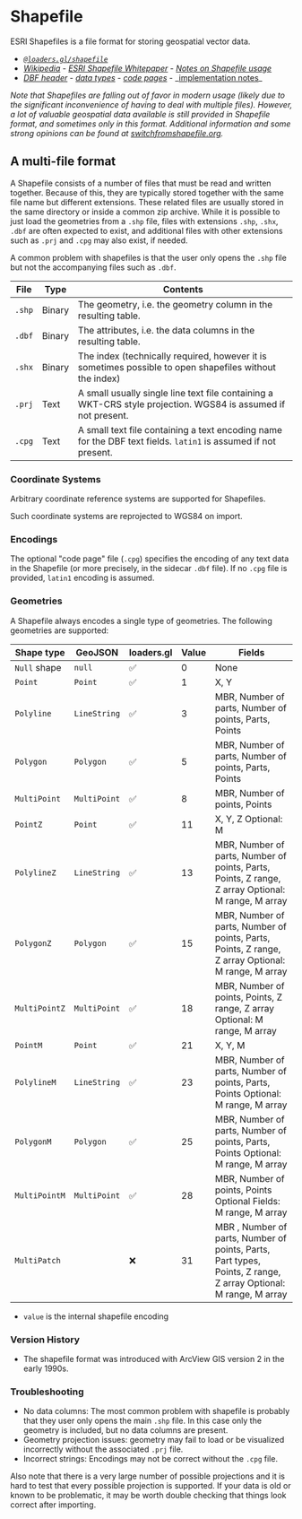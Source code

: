 # Shapefile

ESRI Shapefiles is a file format for storing geospatial vector data.

- _[`@loaders.gl/shapefile`](/docs/modules/shapefile)_
- _[Wikipedia](https://en.wikipedia.org/wiki/Shapefile)_ - _[ESRI Shapefile Whitepaper](https://www.esri.com/content/dam/esrisites/sitecore-archive/Files/Pdfs/library/whitepapers/pdfs/shapefile.pdf)_ - _[Notes on Shapefile usage](http://webhelp.esri.com/arcgisdesktop/9.3/index.cfm?TopicName=Geoprocessing_considerations_for_shapefile_output)_
- _[DBF header](http://www.dbase.com/Knowledgebase/INT/db7_file_fmt.htm)_ - _[data types](https://www.clicketyclick.dk/databases/xbase/format/data_types.html_)_ - _[code pages](https://support.esri.com/en/technical-article/000013192)_ - _[implementation notes](https://www.loc.gov/preservation/digital/formats/fdd/fdd000326.shtml)\_

_Note that Shapefiles are falling out of favor in modern usage (likely due to the significant inconvenience of having to deal with multiple files). However, a lot of valuable geospatial data available is still provided in Shapefile format, and sometimes only in this format.
Additional information and some strong opinions can be found at [switchfromshapefile.org](http://switchfromshapefile.org/)._

## A multi-file format

A Shapefile consists of a number of files that must be read and written together.
Because of this, they are typically stored together with the same file name but different extensions.
These related files are usually stored in the same directory or inside a common zip archive.
While it is possible to just load the geometries from a `.shp` file, files with extensions `.shp`, `.shx`, `.dbf` are often expected to exist,
and additional files with other extensions such as `.prj` and `.cpg` may also exist, if needed.

A common problem with shapefiles is that the user only opens the `.shp` file but not the accompanying files such as `.dbf`.

| File   | Type   | Contents                                                                                                       |
| ------ | ------ | -------------------------------------------------------------------------------------------------------------- |
| `.shp` | Binary | The geometry, i.e. the geometry column in the resulting table.                                                 |
| `.dbf` | Binary | The attributes, i.e. the data columns in the resulting table.                                                  |
| `.shx` | Binary | The index (technically required, however it is sometimes possible to open shapefiles without the index)        |
| `.prj` | Text   | A small usually single line text file containing a WKT-CRS style projection. WGS84 is assumed if not present.  |
| `.cpg` | Text   | A small text file containing a text encoding name for the DBF text fields. `latin1` is assumed if not present. |

### Coordinate Systems

Arbitrary coordinate reference systems are supported for Shapefiles.

Such coordinate systems are reprojected to WGS84 on import.

### Encodings

The optional "code page" file (`.cpg`) specifies the encoding of any text data in the Shapefile (or more precisely, in the sidecar `.dbf` file). If no `.cpg` file is provided, `latin1` encoding is assumed.

### Geometries

A Shapefile always encodes a single type of geometries. The following geometries are supported:

| Shape type    | GeoJSON      | loaders.gl | Value | Fields                                                                                                          |
| ------------- | ------------ | ---------- | ----- | --------------------------------------------------------------------------------------------------------------- |
| `Null` shape  | `null`       | ✅         | 0     | None                                                                                                            |
| `Point`       | `Point`      | ✅         | 1     | X, Y                                                                                                            |
| `Polyline`    | `LineString` | ✅         | 3     | MBR, Number of parts, Number of points, Parts, Points                                                           |
| `Polygon`     | `Polygon`    | ✅         | 5     | MBR, Number of parts, Number of points, Parts, Points                                                           |
| `MultiPoint`  | `MultiPoint` | ✅         | 8     | MBR, Number of points, Points                                                                                   |
| `PointZ`      | `Point`      | ✅         | 11    | X, Y, Z Optional: M                                                                                             |
| `PolylineZ`   | `LineString` | ✅         | 13    | MBR, Number of parts, Number of points, Parts, Points, Z range, Z array Optional: M range, M array              |
| `PolygonZ`    | `Polygon`    | ✅         | 15    | MBR, Number of parts, Number of points, Parts, Points, Z range, Z array Optional: M range, M array              |
| `MultiPointZ` | `MultiPoint` | ✅         | 18    | MBR, Number of points, Points, Z range, Z array Optional: M range, M array                                      |
| `PointM`      | `Point`      | ✅         | 21    | X, Y, M                                                                                                         |
| `PolylineM`   | `LineString` | ✅         | 23    | MBR, Number of parts, Number of points, Parts, Points Optional: M range, M array                                |
| `PolygonM`    | `Polygon`    | ✅         | 25    | MBR, Number of parts, Number of points, Parts, Points Optional: M range, M array                                |
| `MultiPointM` | `MultiPoint` | ✅         | 28    | MBR, Number of points, Points Optional Fields: M range, M array                                                 |
| `MultiPatch`  |              | ❌         | 31    | MBR , Number of parts, Number of points, Parts, Part types, Points, Z range, Z array Optional: M range, M array |

- `value` is the internal shapefile encoding

### Version History

- The shapefile format was introduced with ArcView GIS version 2 in the early 1990s.

### Troubleshooting

- No data columns: The most common problem with shapefile is probably that they user only opens the main `.shp` file. In this case only the geometry is included, but no data columns are present.
- Geometry projection issues: geometry may fail to load or be visualized incorrectly without the associated `.prj` file.
- Incorrect strings: Encodings may not be correct without the `.cpg` file.

Also note that there is a very large number of possible projections and it is hard to test that every possible projection is supported. If your data is old or known to be problematic, it may be worth double checking that things look correct after importing.
